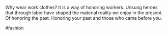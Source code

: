 Why wear work clothes?
It is a way of honoring workers. Unsung heroes that through labor have shaped the material reality we enjoy in the present.
Of honoring the past. Honoring your past and those who came before you.

#fashion 